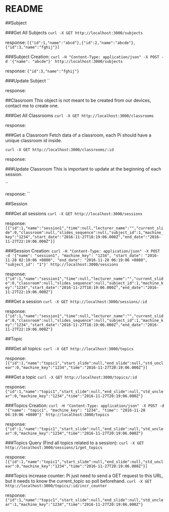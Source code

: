 # README

##Subject

###Get All Subjects
`curl -X GET http://localhost:3000/subjects`

response:
`[{"id":1,"name":"abcd"},{"id":2,"name":"abcde"},{"id":3,"name":"fghij"}]`

###Subject Creation:
`curl -H "Content-Type: application/json" -X POST -d '{"name": "abcde"}' http://localhost:3000/subjects`

response:
`{"id":3,"name":"fghij"}`

###Update Subject
``

response:

##Classroom
This object is not meant to be created from our devices, contact me to create one.

###Get All Classrooms
`curl -X GET http://localhost:3000/classrooms`

response:

###Get a Classroom
Fetch data of a classroom, each Pi should have a unique classroom id inside.

`curl -X GET http://localhost:3000/classrooms/:id`

response:


###Update Classroom
This is important to update at the beginning of each session.

``

response:
``

##Session

###Get all sessions
`curl -X GET http://localhost:3000/sessions`

response:
`[{"id":1,"name":"session1","time":null,"lecturer_name":"","current_slide":0,"classroom":null,"slides_sequence":null,"subject_id":1,"machine_key":"1234","start_date":"2016-11-27T18:19:06.000Z","end_date":"2016-11-27T22:19:06.000Z"}]`

###Session Creation:
`curl -H "Content-Type: application/json" -X POST -d '{"name": "session1", "machine_key": "1234", "start_date": "2016-11-28 02:19:06 +0800", "end_date": "2016-11-28 06:19:06 +0800", "subject_id": "1"}' http://localhost:3000/sessions`

response:
`{"id":1,"name":"session1","time":null,"lecturer_name":"","current_slide":0,"classroom":null,"slides_sequence":null,"subject_id":1,"machine_key":"1234","start_date":"2016-11-27T18:19:06.000Z","end_date":"2016-11-27T22:19:06.000Z"}`

###Get a session
`curl -X GET http://localhost:3000/sessions/:id`

response:
``{"id":1,"name":"session1","time":null,"lecturer_name":"","current_slide":0,"classroom":null,"slides_sequence":null,"subject_id":1,"machine_key":"1234","start_date":"2016-11-27T18:19:06.000Z","end_date":"2016-11-27T22:19:06.000Z"}``

##Topic

###Get all topics:
`curl -X GET http://localhost:3000/topics`

response:
`[{"id":1,"name":"topic1","start_slide":null,"end_slide":null,"std_unclear":0,"machine_key":"1234","time":"2016-11-27T20:19:06.000Z"}]`

###Get a topic
`curl -X GET http://localhost:3000/topics/:id`

response:
`{"id":1,"name":"topic1","start_slide":null,"end_slide":null,"std_unclear":0,"machine_key":"1234","time":"2016-11-27T20:19:06.000Z"}`

###Topics Creation:
`curl -H "Content-Type: application/json" -X POST -d '{"name": "topic1", "machine_key": "1234", "time": "2016-11-28 04:19:06 +0800"}' http://localhost:3000/topics`

response:
`{"id":1,"name":"topic1","start_slide":null,"end_slide":null,"std_unclear":0,"machine_key":"1234","time":"2016-11-27T20:19:06.000Z"}`

###Topics Query (Find all topics related to a session):
`curl -X GET http://localhost:3000/sessions/1/get_topics`

response:
`[{"id":1,"name":"topic1","start_slide":null,"end_slide":null,"std_unclear":0,"machine_key":"1234","time":"2016-11-27T20:19:06.000Z"}]`

###Topics increase counter:
Pi just need to send a GET request to this URL, but it needs to know the current_topic so poll beforehand.
`curl -X GET http://localhost:3000/topics/:id/incr_counter`

response:
`{"id":1,"name":"topic1","start_slide":null,"end_slide":null,"std_unclear":1,"machine_key":"1234","time":"2016-11-27T20:19:06.000Z"}`
